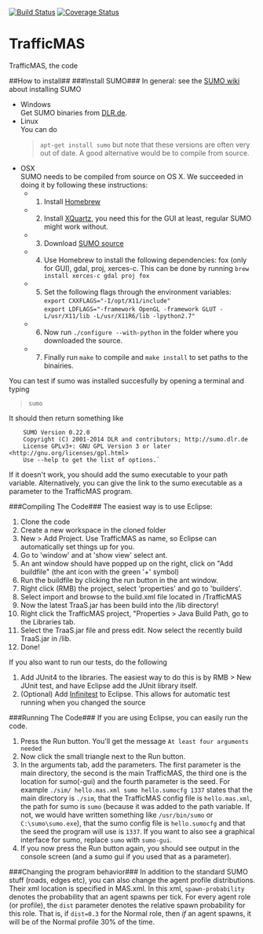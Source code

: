[![Build Status](https://travis-ci.org/baumfalk/TrafficMAS.svg?branch=master)](https://travis-ci.org/baumfalk/TrafficMAS)
[![Coverage Status](https://coveralls.io/repos/baumfalk/TrafficMAS/badge.png)](https://coveralls.io/r/baumfalk/TrafficMAS)

# TrafficMAS
TrafficMAS, the code

##How to install##
###Install SUMO###
In general: see the [SUMO wiki](http://sumo.dlr.de/wiki/Installing) about installing SUMO
+ Windows  
    Get SUMO binaries from [DLR.de](http://www.dlr.de/ts/en/desktopdefault.aspx/tabid-9883/16931_read-41000/).
+ Linux  
    You can do 
    >	`apt-get install sumo`
    but note that these versions are often very out of date. A good alternative would be to compile from source.
+ OSX  
	SUMO needs to be compiled from source on OS X. We succeeded in doing it by following these instructions:
	+	1. Install [Homebrew](http://brew.sh/)
	+	2. Install [XQuartz](http://xquartz.macosforge.org/landing/), you need this for the GUI at least, regular SUMO might work without. 
	+	3. Download [SUMO source](http://www.dlr.de/ts/en/desktopdefault.aspx/tabid-9883/16931_read-41000/)
	+	4. Use Homebrew to install the following dependencies: fox (only for GUI), gdal, proj, xerces-c.
			This can be done by running `brew install xerces-c gdal proj fox`
	+	5. Set the following flags through the environment variables:  
			`export CXXFLAGS="-I/opt/X11/include"`  
			`export LDFLAGS="-framework OpenGL -framework GLUT -L/usr/X11/lib -L/usr/X11R6/lib -lpython2.7"`
	+	6. Now run `./configure --with-python` in the folder where you downloaded the source.
	+	7. Finally run `make` to compile and `make install` to set paths to the binairies.


You can test if sumo was installed succesfully by opening a terminal and typing
>    `sumo`

It should then return something like

		SUMO Version 0.22.0
		Copyright (C) 2001-2014 DLR and contributors; http://sumo.dlr.de
		License GPLv3+: GNU GPL Version 3 or later <http://gnu.org/licenses/gpl.html>
		Use --help to get the list of options.`

If it doesn't work, you should add the sumo executable to your path variable. Alternatively,
you can give the link to the sumo executable as a parameter to the TrafficMAS program.

###Compiling The Code###
The easiest way is to use Eclipse:

1. Clone the code  
2. Create a new workspace in the cloned folder  
3. New > Add Project. Use TrafficMAS as name, so Eclipse can automatically set things up for you. 
4. Go to 'window' and at 'show view' select ant. 
5. An ant window should have popped up on the right, click on "Add buildfile" (the ant icon with the green '+' symbol) 
6. Run the buildfile by clicking the run button in the ant window.
7. Right click (RMB) the project, select 'properties' and go to 'builders'. 
8. Select import and browse to the build.xml file located in /TrafficMAS
9. Now the latest TraaS.jar has been build into the /lib directory!
10. Right click the TrafficMAS project, "Properties > Java Build Path, go to the Libraries tab.
11. Select the TraaS.jar file and press edit. Now select the recently build TraaS.jar in /lib.
12. Done!  

If you also want to run our tests, do the following
1. Add JUnit4 to the libraries. The easiest way to do this is by RMB > New JUnit test, and have Eclipse
add the JUnit library itself.
2. (Optional) Add [Infinitest](http://infinitest.github.io/) to Eclipse. This allows for automatic test running when you changed the source

###Running The Code###
If you are using Eclipse, you can easily run the code.
  
1. Press the Run button. You'll get the message `At least four arguments needed`  
2. Now click the small triangle next to the Run button.  
3. In the arguments tab, add the parameters. The first parameter is the main directory, the second is the main TrafficMAS, the third one is the location for sumo(-gui) and the fourth parameter is the seed. For example `./sim/ hello.mas.xml sumo hello.sumocfg 1337` states that the main directory is `./sim`, that the TrafficMAS config file is `hello.mas.xml`, the path for sumo is `sumo` (because it was added to the path variable. If not, we would have written something like `/usr/bin/sumo` or `C:\sumo\sumo.exe`), that the sumo config file is `hello.sumocfg` and that the seed the program will use is `1337`. If you want to also see a graphical interface for sumo, replace `sumo` with `sumo-gui`.  
4. If you now press the Run button again, you should see output in the console screen (and a sumo gui if you used that as a parameter).

###Changing the program behavior###
In addition to the standard SUMO stuff (roads, edges etc), you can also change the agent profile distributions. Their xml location is specified in MAS.xml. In this xml, `spawn-probability` denotes the probability that an agent spawns per tick. For every agent role (or profile), the `dist` parameter denotes the relative spawn probability for this role. That is, if `dist=0.3` for the Normal role, then *if* an agent spawns, it will be of the Normal profile 30% of the time. 
